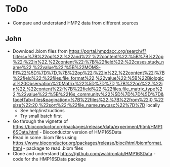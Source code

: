 # ToDo

- Compare and understand HMP2 data from different sources

## John

- Download .biom files from https://portal.hmpdacc.org/search/f?filters=%7B%22op%22:%22and%22,%22content%22:%5B%7B%22op%22:%22in%22,%22content%22:%7B%22field%22:%22cases.study_name%22,%22value%22:%5B%22MOMS-PI%22%5D%7D%7D,%7B%22op%22:%22in%22,%22content%22:%7B%22field%22:%22files.file_format%22,%22value%22:%5B%22Biological%20Observation%20Matrix%22%5D%7D%7D,%7B%22op%22:%22in%22,%22content%22:%7B%22field%22:%22files.file_matrix_type%22,%22value%22:%5B%2216s_community%22%5D%7D%7D%5D%7D&facetTab=files&pagination=%7B%22files%22:%7B%22from%22:0,%22size%22:20,%22sort%22:%22file_name.raw:asc%22%7D%7D locally
    - See help/instructions 
    - Try small batch first
- Go through the vignette of https://bioconductor.org/packages/release/data/experiment/html/HMP16SData.html - Bioconductor version of HMP16SData
- Read in some .biom files using https://www.bioconductor.org/packages/release/bioc/html/biomformat.html - package to read .biom files
- Clone and understand https://github.com/waldronlab/HMP16SData - code for the HMP16SData package


